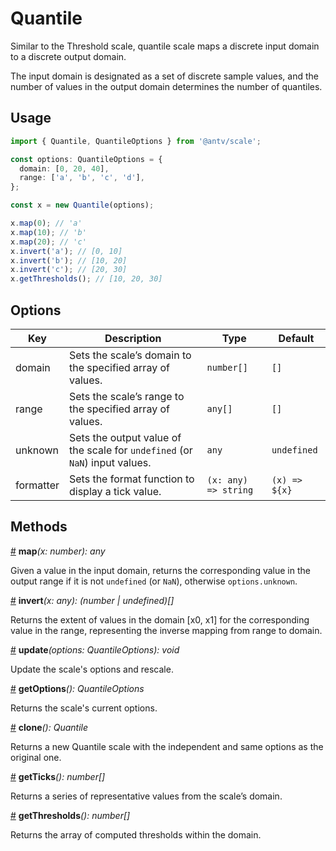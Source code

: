 # Quantile

Similar to the Threshold scale, quantile scale maps a discrete input domain to a discrete output domain.

The input domain is designated as a set of discrete sample values, and the number of values in the output domain determines the number of quantiles.

## Usage

```ts
import { Quantile, QuantileOptions } from '@antv/scale';

const options: QuantileOptions = {
  domain: [0, 20, 40],
  range: ['a', 'b', 'c', 'd'],
};

const x = new Quantile(options);

x.map(0); // 'a'
x.map(10); // 'b'
x.map(20); // 'c'
x.invert('a'); // [0, 10]
x.invert('b'); // [10, 20]
x.invert('c'); // [20, 30]
x.getThresholds(); // [10, 20, 30]
```

## Options

| Key | Description | Type | Default|  
| ----| ----------- | -----| -------|
| domain |Sets the scale’s domain to the specified array of values. | `number[]` | `[]` |
| range | Sets the scale’s range to the specified array of values. | `any[]` | `[]` |
| unknown | Sets the output value of the scale for `undefined` (or `NaN`) input values. | `any` | `undefined` |
| formatter | Sets the format function to display a tick value. | `(x: any) => string` | ```(x) => ${x}```|

## Methods

<a name="Quantile_map" href="#Quantile_map">#</a> **map**<i>(x: number): any</i>

Given a value in the input domain, returns the corresponding value in the output range if it is not `undefined` (or `NaN`), otherwise `options.unknown`.

<a name="Quantile_invert" href="#Quantile_invert">#</a> **invert**<i>(x: any): (number | undefined)[]</i>

Returns the extent of values in the domain [x0, x1] for the corresponding value in the range, representing the inverse mapping from range to domain.

<a name="Quantile_update" href="#Quantile_update">#</a> **update**<i>(options: QuantileOptions): void</i>

Update the scale's options and rescale.

<a name="Quantile_getOptions" href="#Quantile_getOptions">#</a> **getOptions**<i>(): QuantileOptions</i>

Returns the scale's current options.

<a name="Quantile_clone" href="#Quantile_clone">#</a> **clone**<i>(): Quantile</i>

Returns a new Quantile scale with the independent and same options as the original one.

<a name="Quantile_get_ticks" href="#Quantile_get_ticks">#</a> **getTicks**<i>(): number[]</i>

Returns a series of representative values from the scale’s domain.

<a name="Quantile_get_thresholds" href="#Quantile_get_thresholds">#</a> **getThresholds**<i>(): number[]</i>

Returns the array of computed thresholds within the domain.
